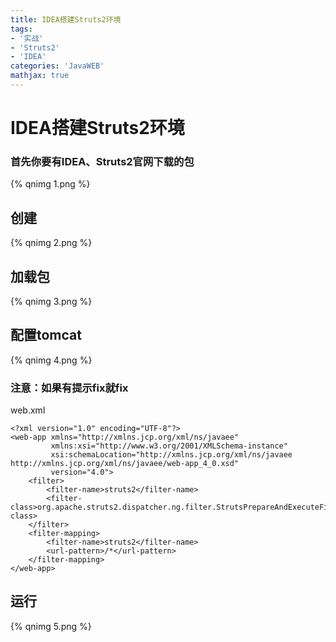 ```yaml
---
title: IDEA搭建Struts2环境
tags: 
- '实战'
- 'Struts2'
- 'IDEA'
categories: 'JavaWEB'
mathjax: true
---
```


# IDEA搭建Struts2环境

### 首先你要有IDEA、Struts2官网下载的包

{% qnimg 1.png %}

## 创建

{% qnimg 2.png %}

## 加载包

{% qnimg 3.png %}

## 配置tomcat

{% qnimg 4.png %}

### 注意：如果有提示fix就fix

web.xml

```
<?xml version="1.0" encoding="UTF-8"?>
<web-app xmlns="http://xmlns.jcp.org/xml/ns/javaee"
         xmlns:xsi="http://www.w3.org/2001/XMLSchema-instance"
         xsi:schemaLocation="http://xmlns.jcp.org/xml/ns/javaee http://xmlns.jcp.org/xml/ns/javaee/web-app_4_0.xsd"
         version="4.0">
    <filter>
        <filter-name>struts2</filter-name>
        <filter-class>org.apache.struts2.dispatcher.ng.filter.StrutsPrepareAndExecuteFilter</filter-class>
    </filter>
    <filter-mapping>
        <filter-name>struts2</filter-name>
        <url-pattern>/*</url-pattern>
    </filter-mapping>
</web-app>
```

## 运行

{% qnimg 5.png %}